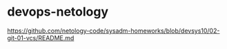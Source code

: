 # devops-netology
https://github.com/netology-code/sysadm-homeworks/blob/devsys10/02-git-01-vcs/README.md
